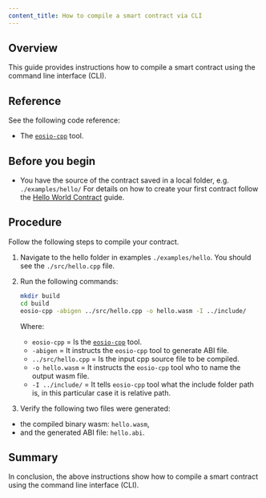 ```yaml
---
content_title: How to compile a smart contract via CLI
---
```


## Overview

This guide provides instructions how to compile a smart contract using the command line interface (CLI).

## Reference

See the following code reference:

* The [`eosio-cpp`](https://developers.eos.io/manuals/eosio.cdt/latest/command-reference/eosio-cpp) tool.

## Before you begin

* You have the source of the contract saved in a local folder, e.g. `./examples/hello/`
For details on how to create your first contract follow the [Hello World Contract](https://developers.eos.io/welcome/latest/smart-contract-guides/hello-world) guide.

## Procedure

Follow the following steps to compile your contract.

1. Navigate to the hello folder in examples `./examples/hello`. You should see the `./src/hello.cpp` file.

2. Run the following commands:

    ```sh
    mkdir build
    cd build
    eosio-cpp -abigen ../src/hello.cpp -o hello.wasm -I ../include/
    ```

    Where:
    - `eosio-cpp` = Is the [`eosio-cpp`](https://developers.eos.io/manuals/eosio.cdt/latest/command-reference/eosio-cpp) tool.
    - `-abigen` = It instructs the `eosio-cpp` tool to generate ABI file.
    - `../src/hello.cpp` = Is the input cpp source file to be compiled.
    - `-o hello.wasm` = It instructs the `eosio-cpp` tool who to name the output wasm file.
    - `-I ../include/` = It tells `eosio-cpp` tool what the include folder path is, in this particular case it is relative path.

3. Verify the following two files were generated:

* the compiled binary wasm: `hello.wasm`,
* and the generated ABI file: `hello.abi`.

## Summary

In conclusion, the above instructions show how to compile a smart contract using the command line interface (CLI).
